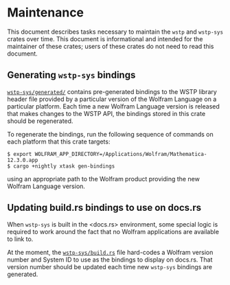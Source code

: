 # Maintenance

This document describes tasks necessary to maintain the `wstp` and `wstp-sys` crates over
time. This document is informational and intended for the maintainer of these crates;
users of these crates do not need to read this document.

## Generating `wstp-sys` bindings

[`wstp-sys/generated/`](../wstp-sys/generated) contains pre-generated bindings to the
WSTP library header file provided by a particular version of the Wolfram Language on a
particular platform. Each time a new Wolfram Language version is released that makes
changes to the WSTP API, the bindings stored in this crate should be regenerated.

To regenerate the bindings, run the following sequence of commands on each platform that
this crate targets:

```shell
$ export WOLFRAM_APP_DIRECTORY=/Applications/Wolfram/Mathematica-12.3.0.app
$ cargo +nightly xtask gen-bindings
```

using an appropriate path to the Wolfram product providing the new Wolfram Language
version.

## Updating build.rs bindings to use on docs.rs

When `wstp-sys` is built in the <docs.rs> environment, some special logic is required
to work around the fact that no Wolfram applications are available to link to.

At the moment, the [`wstp-sys/build.rs`](../wstp-sys/build.rs) file hard-codes a Wolfram
version number and System ID to use as the bindings to display on docs.rs. That version
number should be updated each time new `wstp-sys` bindings are generated.